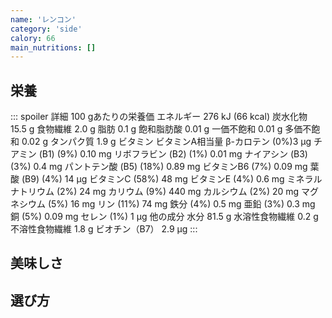 ```yaml
---
name: 'レンコン'
category: 'side'
calory: 66
main_nutritions: []
---
```


## 栄養

::: spoiler 詳細
100 gあたりの栄養価
エネルギー	276 kJ (66 kcal)
炭水化物
15.5 g
食物繊維	2.0 g
脂肪
0.1 g
飽和脂肪酸	0.01 g
一価不飽和	0.01 g
多価不飽和	0.02 g
タンパク質
1.9 g
ビタミン
ビタミンA相当量
β-カロテン
(0%)3 μg
チアミン (B1)	(9%) 0.10 mg
リボフラビン (B2)	(1%) 0.01 mg
ナイアシン (B3)	(3%) 0.4 mg
パントテン酸 (B5)	(18%) 0.89 mg
ビタミンB6	(7%) 0.09 mg
葉酸 (B9)	(4%) 14 μg
ビタミンC	(58%) 48 mg
ビタミンE	(4%) 0.6 mg
ミネラル
ナトリウム	(2%) 24 mg
カリウム	(9%) 440 mg
カルシウム	(2%) 20 mg
マグネシウム	(5%) 16 mg
リン	(11%) 74 mg
鉄分	(4%) 0.5 mg
亜鉛	(3%) 0.3 mg
銅	(5%) 0.09 mg
セレン	(1%) 1 μg
他の成分
水分	81.5 g
水溶性食物繊維	0.2 g
不溶性食物繊維	1.8 g
ビオチン（B7）	2.9 µg
:::

## 美味しさ

## 選び方
